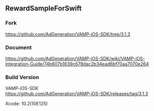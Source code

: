 ## RewardSampleForSwift

### Fork

https://github.com/AdGeneration/VAMP-iOS-SDK/tree/3.1.3

### Document

https://github.com/AdGeneration/VAMP-iOS-SDK/wiki/VAMP-iOS-Integration-Guide/74b607b1639c678dac2b34ead6bf70aa7070e264

### Build Version

VAMP-iOS-SDK  
https://github.com/AdGeneration/VAMP-iOS-SDK/releases/tag/3.1.3  

Xcode: 10.2(10E125)
